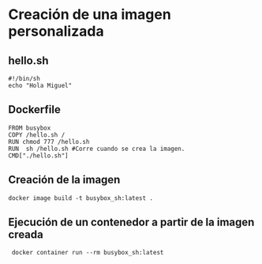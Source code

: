 # Creación de una imagen personalizada
## hello.sh

```
#!/bin/sh
echo "Hola Miguel"
```
## Dockerfile

```
FROM busybox
COPY /hello.sh /
RUN chmod 777 /hello.sh
RUN  sh /hello.sh #Corre cuando se crea la imagen.
CMD["./hello.sh"]
```

## Creación de la imagen

```
docker image build -t busybox_sh:latest .
```

## Ejecución de un contenedor a partir de la imagen creada

```
 docker container run --rm busybox_sh:latest
```


